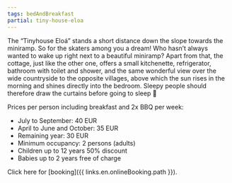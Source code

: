 ```yaml
---
tags: bedAndBreakfast
partial: tiny-house-eloa
---
```


The “Tinyhouse Eloá” stands a short distance down the slope towards the miniramp. So for the skaters among you a dream! Who hasn’t always wanted to wake up right next to a beautiful miniramp? Apart from that, the cottage, just like the other one, offers a small kitchenette, refrigerator, bathroom with toilet and shower, and the same wonderful view over the wide countryside to the opposite villages, above which the sun rises in the morning and shines directly into the bedroom. Sleepy people should therefore draw the curtains before going to sleep 🙂

Prices per person including breakfast and 2x BBQ per week:

- July to September: 40 EUR
- April to June and October: 35 EUR
- Remaining year: 30 EUR
- Minimum occupancy: 2 persons (adults)
- Children up to 12 years 50% discount
- Babies up to 2 years free of charge

Click here for [booking]({{ links.en.onlineBooking.path }}).
